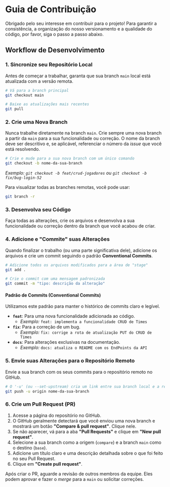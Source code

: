 # Guia de Contribuição

Obrigado pelo seu interesse em contribuir para o projeto\! Para garantir a consistência, a organização do nosso versionamento e a qualidade do código, por favor, siga o passo a passo abaixo.

## Workflow de Desenvolvimento

### 1\. Sincronize seu Repositório Local

Antes de começar a trabalhar, garanta que sua branch `main` local está atualizada com a versão remota.

```bash
# Vá para a branch principal
git checkout main

# Baixe as atualizações mais recentes
git pull
```

### 2\. Crie uma Nova Branch

Nunca trabalhe diretamente na branch `main`. Crie sempre uma nova branch a partir da `main` para a sua funcionalidade ou correção. O nome da branch deve ser descritivo e, se aplicável, referenciar o número da _issue_ que você está resolvendo.

```bash
# Crie e mude para a sua nova branch com um único comando
git checkout -b nome-da-sua-branch
```

_Exemplo: `git checkout -b feat/crud-jogadores` ou `git checkout -b fix/bug-login-52`_

Para visualizar todas as branches remotas, você pode usar:

```bash
git branch -r
```

### 3\. Desenvolva seu Código

Faça todas as alterações, crie os arquivos e desenvolva a sua funcionalidade ou correção dentro da branch que você acabou de criar.

### 4\. Adicione e "Commite" suas Alterações

Quando finalizar o trabalho (ou uma parte significativa dele), adicione os arquivos e crie um commit seguindo o padrão **Conventional Commits**.

```bash
# Adicione todos os arquivos modificados para a área de "stage"
git add .

# Crie o commit com uma mensagem padronizada
git commit -m "tipo: descrição da alteração"
```

#### Padrão de Commits (Conventional Commits)

Utilizamos este padrão para manter o histórico de commits claro e legível.

- **`feat`**: Para uma nova funcionalidade adicionada ao código.
  - _Exemplo:_ `feat: implementa a funcionalidade CRUD de Times`
- **`fix`**: Para a correção de um bug.
  - _Exemplo:_ `fix: corrige a rota de atualização PUT do CRUD de Times`
- **`docs`**: Para alterações exclusivas na documentação.
  - _Exemplo:_ `docs: atualiza o README com os EndPoints da API`

### 5\. Envie suas Alterações para o Repositório Remoto

Envie a sua branch com os seus commits para o repositório remoto no GitHub.

```bash
# O '-u' (ou --set-upstream) cria um link entre sua branch local e a remota
git push -u origin nome-da-sua-branch
```

### 6\. Crie um Pull Request (PR)

1.  Acesse a página do repositório no GitHub.
2.  O GitHub geralmente detectará que você enviou uma nova branch e mostrará um botão **"Compare & pull request"**. Clique nele.
3.  Se não aparecer, vá para a aba **"Pull Requests"** e clique em **"New pull request"**.
4.  Selecione a sua branch como a origem (`compare`) e a branch `main` como o destino (`base`).
5.  Adicione um título claro e uma descrição detalhada sobre o que foi feito no seu Pull Request.
6.  Clique em **"Create pull request"**.

Após criar o PR, aguarde a revisão de outros membros da equipe. Eles podem aprovar e fazer o _merge_ para a `main` ou solicitar correções.
